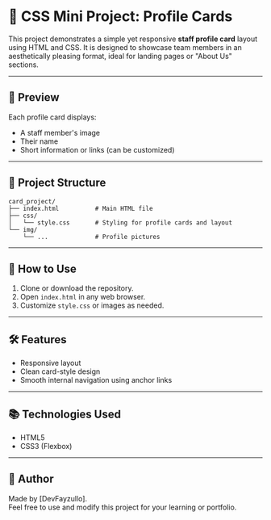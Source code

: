 
# 👤 CSS Mini Project: Profile Cards

This project demonstrates a simple yet responsive **staff profile card** layout using HTML and CSS. It is designed to showcase team members in an aesthetically pleasing format, ideal for landing pages or "About Us" sections.

---

## 📸 Preview

Each profile card displays:
- A staff member's image
- Their name
- Short information or links (can be customized)

---

## 📁 Project Structure

```
card_project/
├── index.html          # Main HTML file
├── css/
│   └── style.css       # Styling for profile cards and layout
└── img/
    └── ...             # Profile pictures
```

---

## 🚀 How to Use

1. Clone or download the repository.
2. Open `index.html` in any web browser.
3. Customize `style.css` or images as needed.

---

## 🛠️ Features

- Responsive layout
- Clean card-style design
- Smooth internal navigation using anchor links

---

## 📚 Technologies Used

- HTML5
- CSS3 (Flexbox)

---

## 📌 Author

Made by [DevFayzullo].  
Feel free to use and modify this project for your learning or portfolio.
